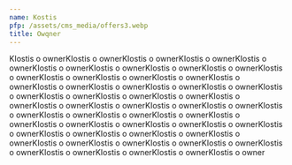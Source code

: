 ```yaml
---
name: Kostis
pfp: /assets/cms_media/offers3.webp
title: Owqner
---
```

KIostis o ownerKIostis o ownerKIostis o ownerKIostis o ownerKIostis o ownerKIostis o ownerKIostis o ownerKIostis o ownerKIostis o ownerKIostis o ownerKIostis o ownerKIostis o ownerKIostis o ownerKIostis o ownerKIostis o ownerKIostis o ownerKIostis o ownerKIostis o ownerKIostis o ownerKIostis o ownerKIostis o ownerKIostis o ownerKIostis o ownerKIostis o ownerKIostis o ownerKIostis o ownerKIostis o ownerKIostis o ownerKIostis o ownerKIostis o ownerKIostis o ownerKIostis o ownerKIostis o ownerKIostis o ownerKIostis o ownerKIostis o ownerKIostis o ownerKIostis o ownerKIostis o ownerKIostis o ownerKIostis o ownerKIostis o ownerKIostis o ownerKIostis o ownerKIostis o ownerKIostis o ownerKIostis o ownerKIostis o ownerKIostis o ownerKIostis o owner